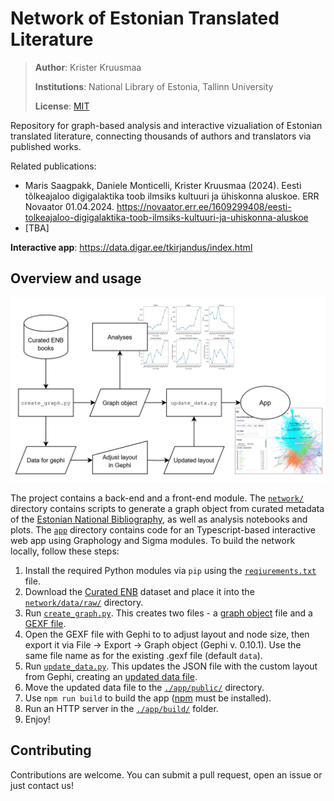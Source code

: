# Network of Estonian Translated Literature

> **Author**: Krister Kruusmaa
>
> **Institutions**: National Library of Estonia, Tallinn University
>
> **License**: [MIT](https://mit-license.org/)

Repository for graph-based analysis and interactive vizualiation of Estonian translated literature, connecting thousands of authors and translators via published works.

Related publications:
- Maris Saagpakk, Daniele Monticelli, Krister Kruusmaa (2024). Eesti tõlkeajaloo digigalaktika toob ilmsiks kultuuri ja ühiskonna aluskoe. ERR Novaator 01.04.2024. [<u>https://novaator.err.ee/1609299408/eesti-tolkeajaloo-digigalaktika-toob-ilmsiks-kultuuri-ja-uhiskonna-aluskoe</u>](https://novaator.err.ee/1609299408/eesti-tolkeajaloo-digigalaktika-toob-ilmsiks-kultuuri-ja-uhiskonna-aluskoe)
- [TBA]

**Interactive app**: [<u>https://data.digar.ee/tkirjandus/index.html</u>](https://data.digar.ee/tkirjandus/index.html)

## Overview and usage

![Project flowchart](network/notebooks/plots/flowchart.png)

The project contains a back-end and a front-end module. The [`network/`](network/) directory contains scripts to generate a graph object from curated metadata of the [Estonian National Bibliography](https://zenodo.org/records/14083327), as well as analysis notebooks and plots. The [`app`](app/) directory contains code for an Typescript-based interactive web app using Graphology and Sigma modules. To build the network locally, follow these steps:

1. Install the required Python modules via `pip` using the [`reqiurements.txt`](requirements.txt) file.
2. Download the [Curated ENB](https://zenodo.org/records/14083327) dataset and place it into the [`network/data/raw/`](network/data/raw/) directory.
3. Run [`create_graph.py`](./network/src/create_graph.py). This creates two files - a [graph object](./network/data/data.json) file and a [GEXF file](./network/data/gephi/data_for_gephi.gexf).
4. Open the GEXF file with Gephi to to adjust layout and node size, then export it via File -> Export -> Graph object (Gephi v. 0.10.1). Use the same file name as for the existing .gexf file (default `data`).
5. Run [`update_data.py`](./network/src/update_data.py). This updates the JSON file with the custom layout from Gephi, creating an [updated data file](network/data/data_updated.json).
6. Move the updated data file to the [`./app/public/`](app/public/) directory.
7. Use `npm run build` to build the app ([npm](https://www.npmjs.com/) must be installed).
8. Run an HTTP server in the [`./app/build/`](app/build) folder.
9. Enjoy!

## Contributing

Contributions are welcome. You can submit a pull request, open an issue or just contact us!
